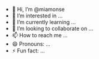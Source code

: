 - 👋 Hi, I’m @miamonse
- 👀 I’m interested in ...
- 🌱 I’m currently learning ...
- 💞️ I’m looking to collaborate on ...
- 📫 How to reach me ...
- 😄 Pronouns: ...
- ⚡ Fun fact: ...

<!---
miamonse/miamonse is a ✨ special ✨ repository because its `README.md` (this file) appears on your GitHub profile.
You can click the Preview link to take a look at your changes.
--->
